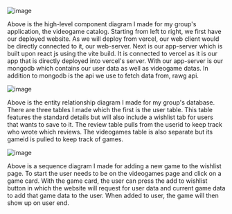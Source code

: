 ![image](https://github.com/Minle2002/VideoGameCatalog/assets/124323682/027b7518-d205-404a-aa1b-76a99bea3a67)


Above is the high-level component diagram I made for my group's application, the videogame catalog. Starting from left to right, we first have our deployed website. As we will deploy from vercel, our web client would be directly connected to it, our web-server. Next is our app-server which is built upon react js using the vite build. It is connected to vercel as it is our app that is directly deployed into vercel's server. With our app-server is our mongodb which contains our user data as well as videogame datas. In addition to mongodb is the api we use to fetch data from, rawg api. 

![image](https://github.com/Minle2002/Wishlist/assets/124323682/5bf2ac35-f37c-45ff-8651-b65d3e7a2d5a)

Above is the entity relationship diagram I made for my group's database. There are three tables I made which the first is the user table. This table features the standard details but will also include a wishlist tab for users that wants to save to it. The review table pulls from the userid to keep track who wrote which reviews. The videogames table is also separate but its gameid is pulled to keep track of games. 

![image](https://github.com/Minle2002/Wishlist/assets/124323682/61757319-c9de-48c6-8b09-9c6e45eccf9a)

Above is a sequence diagram I made for adding a new game to the wishlist page. To start the user needs to be on the videogames page and click on a game card. With the game card, the user can press the add to wishlist button in which the website will request for user data and current game data to add that game data to the user. When added to user, the game will then show up on user end. 
